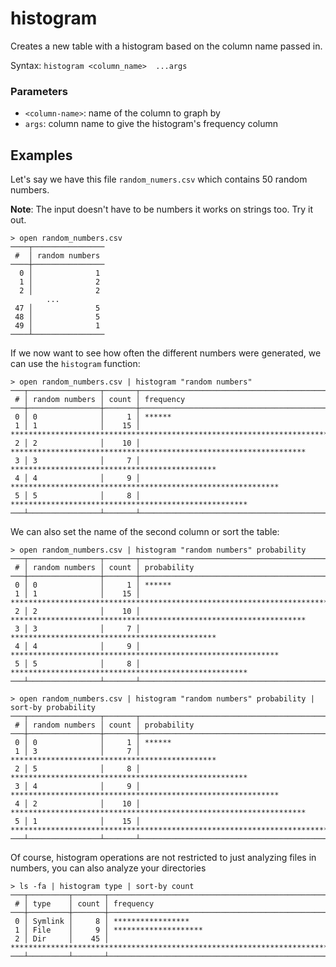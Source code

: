 # histogram

Creates a new table with a histogram based on the column name passed in.

Syntax: `histogram <column_name>  ...args`

### Parameters

* `<column-name>`: name of the column to graph by
* `args`: column name to give the histogram's frequency column

## Examples

Let's say we have this file `random_numers.csv` which contains 50 random numbers.

**Note**: The input doesn't have to be numbers it works on strings too. Try it out.

```shell
> open random_numbers.csv
────┬────────────────
 #  │ random numbers
────┼────────────────
  0 │              1
  1 │              2
  2 │              2
        ...
 47 │              5
 48 │              5
 49 │              1
────┴────────────────
```

If we now want to see how often the different numbers were generated, we can use the `histogram` function:

```shell
> open random_numbers.csv | histogram "random numbers"
───┬────────────────┬───────┬──────────────────────────────────────────────────────────────────────────────────────────────────────
 # │ random numbers │ count │ frequency
───┼────────────────┼───────┼──────────────────────────────────────────────────────────────────────────────────────────────────────
 0 │ 0              │     1 │ ******
 1 │ 1              │    15 │ ****************************************************************************************************
 2 │ 2              │    10 │ ******************************************************************
 3 │ 3              │     7 │ **********************************************
 4 │ 4              │     9 │ ************************************************************
 5 │ 5              │     8 │ *****************************************************
───┴────────────────┴───────┴──────────────────────────────────────────────────────────────────────────────────────────────────────
```

We can also set the name of the second column or sort the table:

```shell
> open random_numbers.csv | histogram "random numbers" probability
───┬────────────────┬───────┬──────────────────────────────────────────────────────────────────────────────────────────────────────
 # │ random numbers │ count │ probability
───┼────────────────┼───────┼──────────────────────────────────────────────────────────────────────────────────────────────────────
 0 │ 0              │     1 │ ******
 1 │ 1              │    15 │ ****************************************************************************************************
 2 │ 2              │    10 │ ******************************************************************
 3 │ 3              │     7 │ **********************************************
 4 │ 4              │     9 │ ************************************************************
 5 │ 5              │     8 │ *****************************************************
───┴────────────────┴───────┴──────────────────────────────────────────────────────────────────────────────────────────────────────

```

```shell
> open random_numbers.csv | histogram "random numbers" probability | sort-by probability
───┬────────────────┬───────┬──────────────────────────────────────────────────────────────────────────────────────────────────────
 # │ random numbers │ count │ probability
───┼────────────────┼───────┼──────────────────────────────────────────────────────────────────────────────────────────────────────
 0 │ 0              │     1 │ ******
 1 │ 3              │     7 │ **********************************************
 2 │ 5              │     8 │ *****************************************************
 3 │ 4              │     9 │ ************************************************************
 4 │ 2              │    10 │ ******************************************************************
 5 │ 1              │    15 │ ****************************************************************************************************
───┴────────────────┴───────┴──────────────────────────────────────────────────────────────────────────────────────────────────────

```

Of course, histogram operations are not restricted to just analyzing files in numbers, you can also analyze your directories

```shell
> ls -fa | histogram type | sort-by count
───┬─────────┬───────┬──────────────────────────────────────────────────────────────────────────────────────────────────────
 # │ type    │ count │ frequency
───┼─────────┼───────┼──────────────────────────────────────────────────────────────────────────────────────────────────────
 0 │ Symlink │     8 │ *****************
 1 │ File    │     9 │ ********************
 2 │ Dir     │    45 │ ****************************************************************************************************
───┴─────────┴───────┴──────────────────────────────────────────────────────────────────────────────────────────────────────
```
